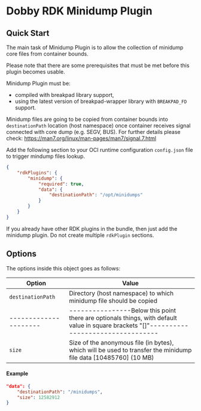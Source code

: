 # Dobby RDK Minidump Plugin

## Quick Start
The main task of Minidump Plugin is to allow the collection of minidump core files from container bounds.

Please note that there are some prerequisites that must be met before this plugin becomes usable.

Minidump Plugin must be:
* compiled with breakpad library support,
* using the latest version of breakpad-wrapper library with `BREAKPAD_FD` support.

Minidump files are going to be copied from container bounds into `destinationPath` location (host namespace) once container
receives signal connected with core dump (e.g. SEGV, BUS). For further details please check: https://man7.org/linux/man-pages/man7/signal.7.html

Add the following section to your OCI runtime configuration `config.json` file to trigger mindump files lookup.

```json
{
    "rdkPlugins": {
        "minidump": {
            "required": true,
            "data": {
                "destinationPath": "/opt/minidumps"
            }
        }
    }
}
```

If you already have other RDK plugins in the bundle, then just add the minidump plugin. Do not create multiple `rdkPlugin` sections.

## Options
The options inside this object goes as follows:

| Option              | Value                                                                                                                                   |
| ------------------- | --------------------------------------------------------------------------------------------------------------------------------------- |
| `destinationPath`   | Directory (host namespace) to which minidump file should be copied                                                                      |
|---------------------| ----------------Below this point there are optionals things, with default value in square brackets "[]"---------------------------------|
| `size`              | Size of the anonymous file (in bytes), which will be used to transfer the minidump file data [10485760] (10 MB)                         |

#### Example
```json
"data": {
    "destinationPath": "/minidumps",
    "size": 12582912
}
```
